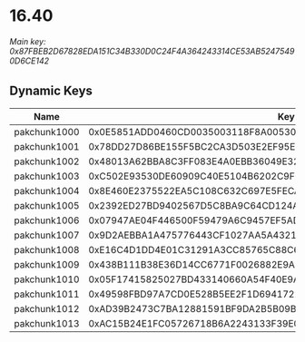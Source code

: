 # 16.40

###### *Main key: 0x87FBEB2D67828EDA151C34B330D0C24F4A364243314CE53AB52475490D6CE142*

## Dynamic Keys

| Name         | Key                                                                |
|--------------|--------------------------------------------------------------------|
| pakchunk1000 | 0x0E5851ADD0460CD0035003118F8A00530C11DA3DF736BD99360D825378B5FCF8 |
| pakchunk1001 | 0x78DD27D86BE155F5BC2CA3D503E2EF95E80008E5CB40BC8EC6DDB8C051116A2A |
| pakchunk1002 | 0x48013A62BBA8C3FF083E4A0EBB36049E3245CAF06EC0B348D75CFDFF911FC8BD |
| pakchunk1003 | 0xC502E93530DE60909C40E5104B6202C9F072BE13D4DE70B971F2516CF4AE81D6 |
| pakchunk1004 | 0x8E460E2375522EA5C108C632C697E5FECA06081769966AACF02D803A0D697065 |
| pakchunk1005 | 0x2392ED27BD9402567D5C8BA9C64CD124A8919D212412F11CE43F3E4ACE2ED889 |
| pakchunk1006 | 0x07947AE04F446500F59479A6C9457EF5AD5750439C61F768A49DDABC421C5711 |
| pakchunk1007 | 0x9D2AEBBA1A475776443CF1027AA5A4321FFA981173403F321052994BAA097AEF |
| pakchunk1008 | 0xE16C4D1DD4E01C31291A3CC85765C88C63B8D64CA2C2080542976AF32FA8D636 |
| pakchunk1009 | 0x438B111B38E36D14CC6771F0026882E9AEBED35ECA81752C2DAA73B3BD4E584B |
| pakchunk1010 | 0x05F17415825027BD433140660A54F40E9A6C3B2FB54B29FC7C6BBAA8DB538171 |
| pakchunk1011 | 0x49598FBD97A7CD0E528B5EE2F1D6941722A83860ED687E1866DB05D6CD979311 |
| pakchunk1012 | 0xAD39B2473C7BA12881591BF9DA2B5B09B00594B232ED6E9D6680DC7F24CC9B2A |
| pakchunk1013 | 0xAC15B24E1FC05726718B6A2243133F39E0FF1D864E49D56274441E2A8A3057A5 |
